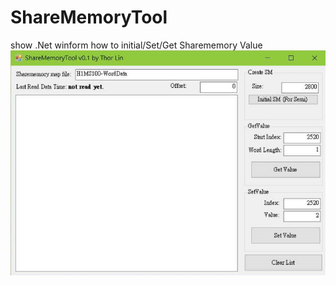 # ShareMemoryTool
show .Net winform how to initial/Set/Get Sharememory Value
![image](https://github.com/coolthor/ShareMemoryTool/blob/master/main.jpg)
